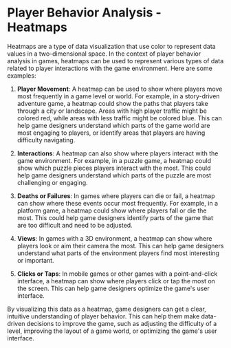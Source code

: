 # Player Behavior Analysis - Heatmaps

Heatmaps are a type of data visualization that use color to represent data values in a two-dimensional space. In the context of player behavior analysis in games, heatmaps can be used to represent various types of data related to player interactions with the game environment. Here are some examples:

1. **Player Movement**: A heatmap can be used to show where players move most frequently in a game level or world. For example, in a story-driven adventure game, a heatmap could show the paths that players take through a city or landscape. Areas with high player traffic might be colored red, while areas with less traffic might be colored blue. This can help game designers understand which parts of the game world are most engaging to players, or identify areas that players are having difficulty navigating.

2. **Interactions**: A heatmap can also show where players interact with the game environment. For example, in a puzzle game, a heatmap could show which puzzle pieces players interact with the most. This could help game designers understand which parts of the puzzle are most challenging or engaging.

3. **Deaths or Failures**: In games where players can die or fail, a heatmap can show where these events occur most frequently. For example, in a platform game, a heatmap could show where players fall or die the most. This could help game designers identify parts of the game that are too difficult and need to be adjusted.

4. **Views**: In games with a 3D environment, a heatmap can show where players look or aim their camera the most. This can help game designers understand what parts of the environment players find most interesting or important.

5. **Clicks or Taps**: In mobile games or other games with a point-and-click interface, a heatmap can show where players click or tap the most on the screen. This can help game designers optimize the game's user interface.

By visualizing this data as a heatmap, game designers can get a clear, intuitive understanding of player behavior. This can help them make data-driven decisions to improve the game, such as adjusting the difficulty of a level, improving the layout of a game world, or optimizing the game's user interface.